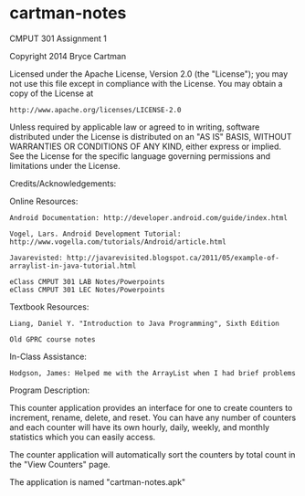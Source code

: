 cartman-notes
=============

CMPUT 301 Assignment 1


Copyright 2014 Bryce Cartman

Licensed under the Apache License, Version 2.0 (the "License");
you may not use this file except in compliance with the License.
You may obtain a copy of the License at

    http://www.apache.org/licenses/LICENSE-2.0

Unless required by applicable law or agreed to in writing, software
distributed under the License is distributed on an "AS IS" BASIS,
WITHOUT WARRANTIES OR CONDITIONS OF ANY KIND, either express or implied.
See the License for the specific language governing permissions and
limitations under the License.


Credits/Acknowledgements:
  
  Online Resources:
  
    Android Documentation: http://developer.android.com/guide/index.html
    
    Vogel, Lars. Android Development Tutorial: http://www.vogella.com/tutorials/Android/article.html
    
    Javarevisted: http://javarevisited.blogspot.ca/2011/05/example-of-arraylist-in-java-tutorial.html
    
    eClass CMPUT 301 LAB Notes/Powerpoints
    eClass CMPUT 301 LEC Notes/Powerpoints
    
  Textbook Resources:
  
    Liang, Daniel Y. "Introduction to Java Programming", Sixth Edition
    
    Old GPRC course notes
    
  In-Class Assistance:
  
    Hodgson, James: Helped me with the ArrayList when I had brief problems
    
Program Description:

  This counter application provides an interface for one to create counters to increment, rename, delete,
  and reset. You can have any number of counters and each counter will have its own hourly, daily, weekly,
  and monthly statistics which you can easily access.
  
  The counter application will automatically sort the counters by total count in the "View Counters" page.
  
  The application is named "cartman-notes.apk"
